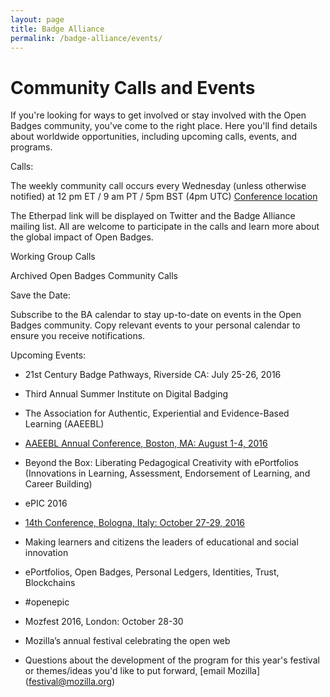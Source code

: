 ```yaml
---
layout: page
title: Badge Alliance
permalink: /badge-alliance/events/
---
```


# Community Calls and Events

If you're looking for ways to get involved or stay involved with the Open Badges community, you’ve come to the right place. Here you'll find details about worldwide opportunities, including upcoming calls, events, and programs. 

Calls:

The weekly community call occurs every Wednesday (unless otherwise notified) at 12 pm ET / 9 am PT / 5pm BST (4pm UTC) [Conference location](https://www.uberconference.com/badgealliance)

The Etherpad link will be displayed on Twitter and the Badge Alliance mailing list. All are welcome to participate in the calls and learn more about the global impact of Open Badges.

Working Group Calls

Archived Open Badges Community Calls

Save the Date:

Subscribe to the BA calendar to stay up-to-date on events in the Open Badges community. Copy relevant events to your personal calendar to ensure you receive notifications. 

Upcoming Events:

+ 21st Century Badge Pathways, Riverside CA: July 25-26, 2016
 + Third Annual Summer Institute on Digital Badging  
 
+ The Association for Authentic, Experiential and Evidence-Based Learning (AAEEBL)
 + [AAEEBL Annual Conference, Boston, MA: August 1-4, 2016](http://www.aaeebl.org/page/annual_conf_2016)
 + Beyond the Box: Liberating Pedagogical Creativity with ePortfolios (Innovations in Learning, Assessment, Endorsement of Learning, and Career Building) 

+ ePIC 2016
 + [14th Conference, Bologna, Italy: October 27-29, 2016](http://www.openepic.eu)
 + Making learners and citizens the leaders of educational and social innovation
 + ePortfolios, Open Badges, Personal Ledgers, Identities, Trust, Blockchains
 + #openepic
 
+ Mozfest 2016, London: October 28-30
 + Mozilla’s annual festival celebrating the open web
 + Questions about the development of the program for this year's festival or themes/ideas you'd like to put forward, [email Mozilla] (festival@mozilla.org)

 
